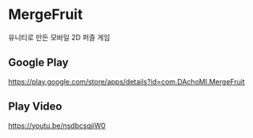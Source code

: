 # MergeFruit
유니티로 만든 모바일 2D 퍼즐 게임

## Google Play
https://play.google.com/store/apps/details?id=com.DAchoMI.MergeFruit

## Play Video
https://youtu.be/nsdbcsqjiW0
